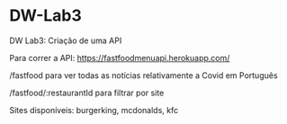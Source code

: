 # DW-Lab3
DW Lab3: Criação de uma API

Para correr a API: https://fastfoodmenuapi.herokuapp.com/

/fastfood para ver todas as notícias relativamente a Covid em Português

/fastfood/:restaurantId para filtrar por site

Sites disponíveis: burgerking, mcdonalds, kfc
